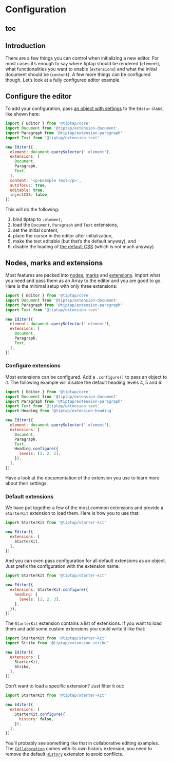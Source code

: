 # Configuration

## toc

## Introduction
There are a few things you can control when initializing a new editor. For most cases it’s enough to say where tiptap should be rendered (`element`), what functionalities you want to enable (`extensions`) and what the initial document should be (`content`). A few more things can be configured though. Let’s look at a fully configured editor example.

## Configure the editor
To add your configuration, pass [an object with settings](/api/editor) to the `Editor` class, like shown here:

```js
import { Editor } from '@tiptap/core'
import Document from '@tiptap/extension-document'
import Paragraph from '@tiptap/extension-paragraph'
import Text from '@tiptap/extension-text'

new Editor({
  element: document.querySelector('.element'),
  extensions: [
    Document,
    Paragraph,
    Text,
  ],
  content: '<p>Example Text</p>',
  autofocus: true,
  editable: true,
  injectCSS: false,
})
```

This will do the following:

1. bind tiptap to `.element`,
2. load the `Document`, `Paragraph` and `Text` extensions,
3. set the initial content,
4. place the cursor in the editor after initialization,
5. make the text editable (but that’s the default anyway), and
6. disable the loading of [the default CSS](https://github.com/ueberdosis/tiptap/tree/main/packages/core/src/style.ts) (which is not much anyway).

## Nodes, marks and extensions
Most features are packed into [nodes](/api/nodes), [marks](/api/marks) and [extensions](/api/extensions). Import what you need and pass them as an Array to the editor and you are good to go. Here is the minimal setup with only three extensions:

```js
import { Editor } from '@tiptap/core'
import Document from '@tiptap/extension-document'
import Paragraph from '@tiptap/extension-paragraph'
import Text from '@tiptap/extension-text'

new Editor({
  element: document.querySelector('.element'),
  extensions: [
    Document,
    Paragraph,
    Text,
  ],
})
```

### Configure extensions
Most extensions can be configured. Add a `.configure()` to pass an object to it. The following example will disable the default heading levels 4, 5 and 6:

```js
import { Editor } from '@tiptap/core'
import Document from '@tiptap/extension-document'
import Paragraph from '@tiptap/extension-paragraph'
import Text from '@tiptap/extension-text'
import Heading from '@tiptap/extension-heading'

new Editor({
  element: document.querySelector('.element'),
  extensions: [
    Document,
    Paragraph,
    Text,
    Heading.configure({
      levels: [1, 2, 3],
    }),
  ],
})
```

Have a look at the documentation of the extension you use to learn more about their settings.

### Default extensions
We have put together a few of the most common extensions and provide a `StarterKit` extension to load them. Here is how you to use that:

```js
import StarterKit from '@tiptap/starter-kit'

new Editor({
  extensions: [
    StarterKit,
  ],
})
```

And you can even pass configuration for all default extensions as an object. Just prefix the configuration with the extension name:

```js
import StarterKit from '@tiptap/starter-kit'

new Editor({
  extensions: StarterKit.configure({
    heading: {
      levels: [1, 2, 3],
    },
  }),
})
```

The `StarterKit` extension contains a list of extensions. If you want to load them and add some custom extensions you could write it like that:

```js
import StarterKit from '@tiptap/starter-kit'
import Strike from '@tiptap/extension-strike'

new Editor({
  extensions: [
    StarterKit,
    Strike,
  ],
})
```

Don’t want to load a specific extension? Just filter it out:

```js
import StarterKit from '@tiptap/starter-kit'

new Editor({
  extensions: [
    StarterKit.configure({
      history: false,
    }),
  ],
})
```

You’ll probably see something like that in collaborative editing examples. The [`Collaboration`](/api/extensions/collaboration) comes with its own history extension, you need to remove the default [`History`](/api/extensions/history) extension to avoid conflicts.
